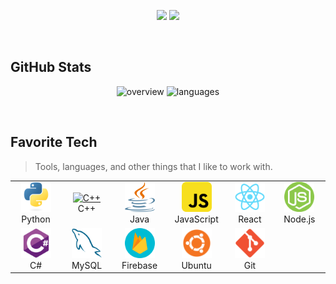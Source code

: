 
<p align="center">
<a href="https://www.linkedin.com/in/adlv31/"><img  src="https://img.shields.io/badge/linkedin-%230077B5.svg?&style=for-the-badge&logo=linkedin&logoColor=white" height=35 target="_blank" ></a>
<a href="https://www.instagram.com/andres_dl31/"><img src="https://img.shields.io/badge/instagram-%23E4405F.svg?&style=for-the-badge&logo=instagram&logoColor=white" height=35 target="_blank" ></a> 
</p>

<br>

<h2 align="left">GitHub Stats</h2>

<p align="center">
<img width="45%" src="https://raw.githubusercontent.com/Andruixxd31/github-stats-transparent/output/generated/overview.svg"
     alt="overview"/>
<img width="45%" src="https://raw.githubusercontent.com/Andruixxd31/github-stats-transparent/output/generated/languages.svg"
     alt="languages"/>
</p>

<br>

<h2 align="left">Favorite Tech</h2>

> Tools, languages, and other things that I like to work with.

<p align="center">
<table border="0">
  <tr>
  <td align="center" width="96">
      <a href="https://www.python.org/" >
        <img src="./images/Python.svg" width="48" target="_blank"  height="48" alt="Python" />
      </a>
      <br>Python
    </td>
    <td align="center" width="96">
      <a href="https://devdocs.io/c/">
        <img src="./images/C++.svg" width="48" target="_blank"  height="48" alt="C++" />
      </a>
      <br>C++
    </td>
    <td align="center" width="96">
      <a href="https://docs.oracle.com/en/java/" >
        <img src="./images/Java.png" width="48" target="_blank"  height="48" alt="Java" />
      </a>
      <br>Java
    </td>
     <td align="center" width="96">
      <a href="https://devdocs.io/javascript/" >
        <img src="./images/JavaScript.svg" width="48" target="_blank"  height="48" alt="JavaScript" />
      </a>
      <br>JavaScript
    </td>
    <td align="center" width="96">
      <a href="https://es.reactjs.org/docs/getting-started.html">
        <img src="./images/React.svg" width="48" target="_blank"  height="48" alt="React"/>
      </a>
      <br>React
    </td>
    <td align="center" width="96">
      <a href="https://nodejs.org/es/docs/">
        <img src="./images/Node.png" width="48" target="_blank"  height="48" alt="Node.js" />
      </a>
      <br>Node.js
    </td>
  </tr>
  <tr>
   <td align="center" width="96">
      <a href="https://docs.microsoft.com/en-us/dotnet/csharp/">
        <img src="./images/CSharp.svg" width="48" target="_blank"  height="48" alt="C#" />
      </a>
      <br>C#
    </td>
    <td align="center" width="96">
      <a href="https://dev.mysql.com/doc/">
        <img src="./images/MySQL.svg" width="48" target="_blank"  height="48" alt="MySQL" />
      </a>
      <br>MySQL
    </td>
    <td align="center" width="96">
      <a href="https://firebase.google.com/docs" >
        <img src="./images/Firebase.svg" width="48" target="_blank"  height="48" alt="Firebase" />
      </a>
      <br>Firebase
    </td>
     <td align="center" width="96">
      <a href="https://help.ubuntu.com/">
        <img src="./images/Ubuntu.svg" width="48" target="_blank"  height="48" alt="Ubuntu" />
      </a>
      <br>Ubuntu
    </td>
    <td align="center" width="96">
      <a href="https://git-scm.com/doc">
        <img src="./images/Git.svg" width="48" target="_blank"  height="48" alt="Git" />
      </a>
      <br>Git
    </td>
  </tr>
</table>
</p>
